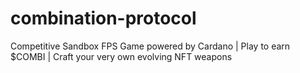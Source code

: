 # combination-protocol
Competitive Sandbox FPS Game powered by Cardano | Play to earn $COMBI | Craft your very own evolving NFT weapons
